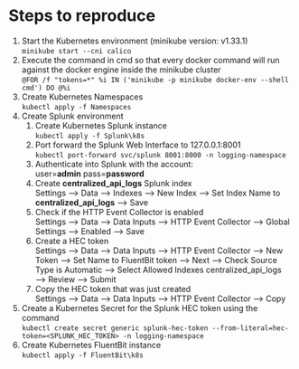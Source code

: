# Steps to reproduce
1. Start the Kubernetes environment (minikube version: v1.33.1) <br />`minikube start --cni calico`
2. Execute the command in cmd so that every docker command will run against the docker engine inside the minikube cluster <br /> `@FOR /f "tokens=*" %i IN ('minikube -p minikube docker-env --shell cmd') DO @%i`
3. Create Kubernetes Namespaces <br />`kubectl apply -f Namespaces`
4. Create Splunk environment
   1. Create Kubernetes Splunk instance <br />`kubectl apply -f Splunk\k8s`
   2. Port forward the Splunk Web Interface to 127.0.0.1:8001 <br />`kubectl port-forward svc/splunk 8001:8000 -n logging-namespace`
   3. Authenticate into Splunk with the account: <br />user=**admin** pass=**password**
   4. Create **centralized_api_logs** Splunk index <br /> Settings ⟶ Data ⟶ Indexes ⟶ New Index ⟶ Set Index Name to **centralized_api_logs** ⟶ Save
   5. Check if the HTTP Event Collector is enabled <br /> Settings ⟶ Data ⟶ Data Inputs ⟶ HTTP Event Collector ⟶ Global Settings ⟶ Enabled ⟶ Save
   6. Create a HEC token <br /> Settings ⟶ Data ⟶ Data Inputs ⟶ HTTP Event Collector ⟶ New Token ⟶ Set Name to FluentBit token ⟶ Next ⟶ Check Source Type is Automatic ⟶ Select Allowed Indexes centralized_api_logs ⟶ Review ⟶ Submit
   7. Copy the HEC token that was just created <br /> Settings ⟶ Data ⟶ Data Inputs ⟶ HTTP Event Collector ⟶ Copy
5. Create a Kubernetes Secret for the Splunk HEC token using the command <br /> `kubectl create secret generic splunk-hec-token --from-literal=hec-token=<SPLUNK_HEC_TOKEN> -n logging-namespace`
6. Create Kubernetes FluentBit instance <br />`kubectl apply -f FluentBit\k8s`
